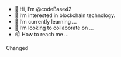 - 👋 Hi, I’m @codeBase42
- 👀 I’m interested in blockchain technology.
- 🌱 I’m currently learning ...
- 💞️ I’m looking to collaborate on ...
- 📫 How to reach me ...

Changed
<!---
codeBase42/codeBase42 is a ✨ special ✨ repository because its `README.md` (this file) appears on your GitHub profile.
You can click the Preview link to take a look at your changes.
--->
